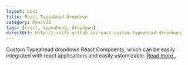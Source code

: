 ```yaml
---
layout: post
title: React Typeahead Dropdown
category: ReactJS
tags: [react, typeahead, dropdown]
directUrl: http://jstify.github.io/react-custom-typeahead-dropdown/
---
```


Custom Typeahead dropdown React Compoents, which can be easily integrated with react applications and easily ustomizable. <a href="http://jstify.github.io/react-custom-typeahead-dropdown/">Read more..</a>

